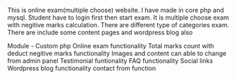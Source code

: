 This is online exam(multiple choose) website. I have made in core php and mysql. Student have to login first then start exam. It is multiple choose exam with negitive
marks calculation. There are different type of categories exam. There are include some content pages and wordpress blog also

Module -
Custom php
Online exam functionality
Total marks count with deduct negitive marks functionality
Images and content can able to change from admin panel
Testimonial funtionality
FAQ functionality
Social links
Wordpress blog functionality
contact from function
